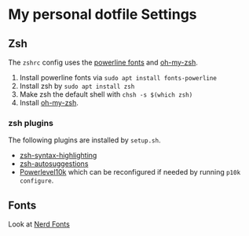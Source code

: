 # My personal dotfile Settings


## Zsh
The `zshrc` config uses the [powerline fonts](https://github.com/powerline/fonts) and [oh-my-zsh](https://github.com/robbyrussell/oh-my-zsh).

1. Install powerline fonts via `sudo apt install fonts-powerline`
2. Install zsh by `sudo apt install zsh`
3. Make zsh the default shell with `chsh -s $(which zsh)`
3. Install [oh-my-zsh](https://github.com/robbyrussell/oh-my-zsh).

### zsh plugins

The following plugins are installed by `setup.sh`.

* [zsh-syntax-highlighting](https://github.com/zsh-users/zsh-syntax-highlighting)
* [zsh-autosuggestions](https://github.com/zsh-users/zsh-autosuggestions)
* [Powerlevel10k](https://github.com/romkatv/powerlevel10k) which can be reconfigured if needed by running `p10k configure`.


## Fonts

Look at [Nerd Fonts](https://github.com/ryanoasis/nerd-fonts)
